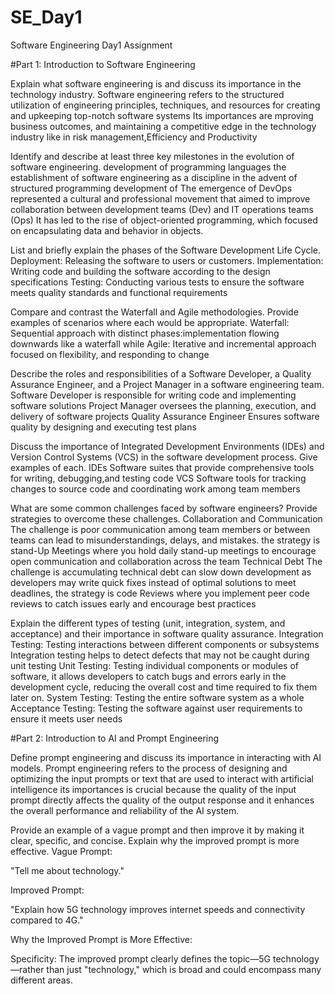 # SE_Day1
Software Engineering Day1 Assignment

#Part 1: Introduction to Software Engineering

Explain what software engineering is and discuss its importance in the technology industry.
Software engineering refers to the structured utilization of engineering principles, techniques, and resources for creating and upkeeping top-notch software systems
Its importances are mproving business outcomes, and maintaining a competitive edge in the technology industry like in risk management,Efficiency and Productivity


Identify and describe at least three key milestones in the evolution of software engineering.
development of 
programming languages the establishment of software engineering 
as a discipline in  the advent of structured programming 
development of 
The emergence of DevOps  represented a cultural and professional movement that aimed to improve collaboration between development teams (Dev) and IT operations teams (Ops)
It has led to the rise of object-oriented programming, which focused on encapsulating data and behavior in objects.


List and briefly explain the phases of the Software Development Life Cycle.
Deployment: Releasing the software to users or customers.
Implementation: Writing code and building the software according to the design specifications
Testing: Conducting various tests to ensure the software meets quality standards and functional requirements

Compare and contrast the Waterfall and Agile methodologies. Provide examples of scenarios where each would be appropriate.
Waterfall: Sequential approach with distinct phases:implementation flowing downwards like a waterfall while Agile: Iterative and incremental approach focused on flexibility, and responding to change


Describe the roles and responsibilities of a Software Developer, a Quality Assurance Engineer, and a Project Manager in a software engineering team.
Software Developer is responsible for writing code and implementing software solutions
Project Manager oversees the planning, execution, and delivery of software projects
Quality Assurance Engineer Ensures software quality by designing and executing test plans

Discuss the importance of Integrated Development Environments (IDEs) and Version Control Systems (VCS) in the software development process. Give examples of each.
IDEs Software suites that provide comprehensive tools for writing, debugging,and testing code
VCS  Software tools for tracking changes to source code and coordinating work among team members 

What are some common challenges faced by software engineers? Provide strategies to overcome these challenges.
Collaboration and Communication
The challenge is poor communication among team members or between teams can lead to misunderstandings, delays, and mistakes. the strategy is stand-Up Meetings where you hold daily stand-up meetings to encourage open communication and collaboration across the team
Technical Debt
The challenge is accumulating technical debt can slow down development as developers may write quick fixes instead of optimal solutions to meet deadlines, the strategy is code Reviews where you implement peer code reviews to catch issues early and encourage best practices


Explain the different types of testing (unit, integration, system, and acceptance) and their importance in software quality assurance.
Integration Testing: Testing interactions between different components or subsystems Integration testing helps to detect defects that may not be caught during unit testing
Unit Testing: Testing individual components or modules of software, it allows developers to catch bugs and errors early in the development cycle, reducing the overall cost and time required to fix them later on.
System Testing: Testing the entire software system as a whole
Acceptance Testing: Testing the software against user requirements to ensure it meets user 
needs

#Part 2: Introduction to AI and Prompt Engineering


Define prompt engineering and discuss its importance in interacting with AI models.
Prompt engineering refers to the process of designing and optimizing the input prompts or text that are used to interact with artificial intelligence its importances is crucial because the quality of the input prompt directly affects the quality of the output response and it enhances the overall performance and reliability of the AI system.


Provide an example of a vague prompt and then improve it by making it clear, specific, and concise. Explain why the improved prompt is more effective.
Vague Prompt:

"Tell me about technology."

Improved Prompt:

"Explain how 5G technology improves internet speeds and connectivity compared to 4G."

Why the Improved Prompt is More Effective:

Specificity: The improved prompt clearly defines the topic—5G technology—rather than just "technology," which is broad and could encompass many different areas.
